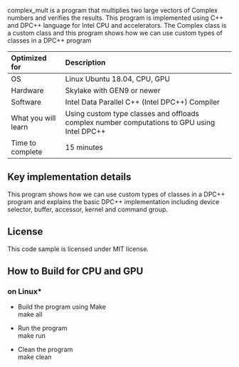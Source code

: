 complex_mult is a  program that multiplies  two large vectors of Complex numbers and verifies the results. This program is implemented using C++ and DPC++ language for Intel CPU and accelerators.
The Complex class is a custom class and this program shows how we can use custom types of classes in a DPC++ program
  
| Optimized for                       | Description
|:---                               |:---
| OS                                | Linux Ubuntu 18.04, CPU, GPU 
| Hardware                          | Skylake with GEN9 or newer
| Software                          | Intel Data Parallel C++ (Intel DPC++) Compiler
| What you will learn               | Using custom type classes and offloads complex number computations to GPU using Intel DPC++
| Time to complete                  | 15 minutes  
  
## Key implementation details 
This program shows how we can use custom types of classes in a DPC++ program and explains the basic DPC++ implementation including device selector, buffer, accessor, kernel and command group.

## License  
This code sample is licensed under MIT license. 

## How to Build for CPU and GPU 

### on Linux*  
   * Build the program using Make  
    make all  

   * Run the program  
    make run  

   * Clean the program  
    make clean 
